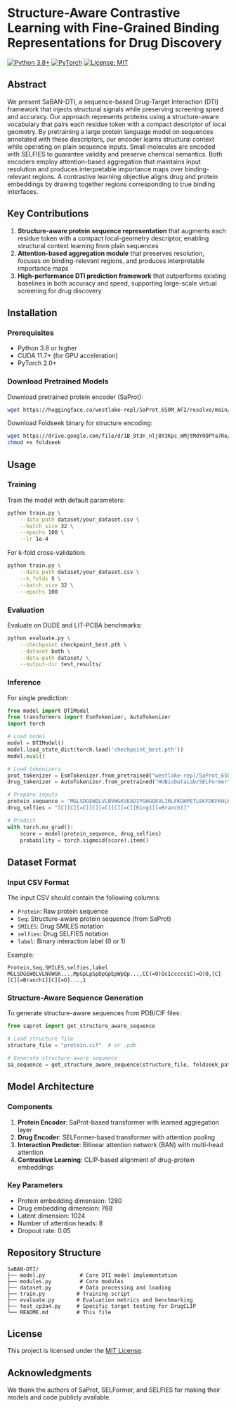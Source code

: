 # Structure-Aware Contrastive Learning with Fine-Grained Binding Representations for Drug Discovery

[![Python 3.8+](https://img.shields.io/badge/python-3.8+-blue.svg)](https://www.python.org/downloads/)
[![PyTorch](https://img.shields.io/badge/pytorch-2.0+-ee4c2c.svg)](https://pytorch.org/)
[![License: MIT](https://img.shields.io/badge/License-MIT-yellow.svg)](https://opensource.org/licenses/MIT)

## Abstract

We present SaBAN-DTI, a sequence-based Drug-Target Interaction (DTI) framework that injects structural signals while preserving screening speed and accuracy. Our approach represents proteins using a structure-aware vocabulary that pairs each residue token with a compact descriptor of local geometry. By pretraining a large protein language model on sequences annotated with these descriptors, our encoder learns structural context while operating on plain sequence inputs. Small molecules are encoded with SELFIES to guarantee validity and preserve chemical semantics. Both encoders employ attention-based aggregation that maintains input resolution and produces interpretable importance maps over binding-relevant regions. A contrastive learning objective aligns drug and protein embeddings by drawing together regions corresponding to true binding interfaces.

## Key Contributions

1. **Structure-aware protein sequence representation** that augments each residue token with a compact local-geometry descriptor, enabling structural context learning from plain sequences
2. **Attention-based aggregation module** that preserves resolution, focuses on binding-relevant regions, and produces interpretable importance maps
3. **High-performance DTI prediction framework** that outperforms existing baselines in both accuracy and speed, supporting large-scale virtual screening for drug discovery

## Installation

### Prerequisites

- Python 3.8 or higher
- CUDA 11.7+ (for GPU acceleration)
- PyTorch 2.0+

### Download Pretrained Models

Download pretrained protein encoder (SaProt):
```bash
wget https://huggingface.co/westlake-repl/SaProt_650M_AF2/resolve/main/pytorch_model.bin
```

Download Foldseek binary for structure encoding:
```bash
wget https://drive.google.com/file/d/1B_9t3n_nlj8Y3Kpc_mMjtMdY0OPYa7Re/view?usp=sharing
chmod +x foldseek
```

## Usage

### Training

Train the model with default parameters:
```bash
python train.py \
    --data_path dataset/your_dataset.csv \
    --batch_size 32 \
    --epochs 100 \
    --lr 1e-4
```

For k-fold cross-validation:
```bash
python train.py \
    --data_path dataset/your_dataset.csv \
    --k_folds 5 \
    --batch_size 32 \
    --epochs 100
```

### Evaluation

Evaluate on DUDE and LIT-PCBA benchmarks:
```bash
python evaluate.py \
    --checkpoint checkpoint_best.pth \
    --dataset both \
    --data-path dataset/ \
    --output-dir test_results/
```

### Inference

For single prediction:
```python
from model import DTIModel
from transformers import EsmTokenizer, AutoTokenizer
import torch

# Load model
model = DTIModel()
model.load_state_dict(torch.load('checkpoint_best.pth'))
model.eval()

# Load tokenizers
prot_tokenizer = EsmTokenizer.from_pretrained("westlake-repl/SaProt_650M_AF2")
drug_tokenizer = AutoTokenizer.from_pretrained("HUBioDataLab/SELFormer")

# Prepare inputs
protein_sequence = "MGLSDGEWQLVLNVWGKVEADIPGHGQEVLIRLFKGHPETLEKFDKFKHLKSEDEMKASE..."
drug_selfies = "[C][C][=C][C][=C][C][=C][Ring1][=Branch1]"

# Predict
with torch.no_grad():
    score = model(protein_sequence, drug_selfies)
    probability = torch.sigmoid(score).item()
```

## Dataset Format

### Input CSV Format

The input CSV should contain the following columns:
- `Protein`: Raw protein sequence
- `Seq`: Structure-aware protein sequence (from SaProt)
- `SMILES`: Drug SMILES notation
- `selfies`: Drug SELFIES notation
- `label`: Binary interaction label (0 or 1)

Example:
```csv
Protein,Seq,SMILES,selfies,label
MGLSDGEWQLVLNVWGK...,MpGpLpSpDpGpEpWpQp...,CC(=O)Oc1ccccc1C(=O)O,[C][C][=Branch1][C][=O]...,1
```

### Structure-Aware Sequence Generation

To generate structure-aware sequences from PDB/CIF files:

```python
from saprot import get_structure_aware_sequence

# Load structure file
structure_file = "protein.cif"  # or .pdb

# Generate structure-aware sequence
sa_sequence = get_structure_aware_sequence(structure_file, foldseek_path="./foldseek")
```

## Model Architecture

### Components

1. **Protein Encoder**: SaProt-based transformer with learned aggregation layer
2. **Drug Encoder**: SELFormer-based transformer with attention pooling  
3. **Interaction Predictor**: Bilinear attention network (BAN) with multi-head attention
4. **Contrastive Learning**: CLIP-based alignment of drug-protein embeddings

### Key Parameters

- Protein embedding dimension: 1280
- Drug embedding dimension: 768
- Latent dimension: 1024
- Number of attention heads: 8
- Dropout rate: 0.05

## Repository Structure

```
SaBAN-DTI/
├── model.py           # Core DTI model implementation
├── modules.py         # Core modules
├── dataset.py         # Data processing and loading
├── train.py          # Training script
├── evaluate.py       # Evaluation metrics and benchmarking
├── test_cp3a4.py     # Specific target testing for DrugCLIP
└── README.md         # This file
```

## License

This project is licensed under the [MIT License](LICENSE).

## Acknowledgments

We thank the authors of SaProt, SELFormer, and SELFIES for making their models and code publicly available.
